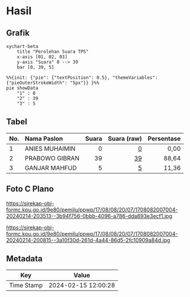 # Hasil

## Grafik

```mermaid
xychart-beta
    title "Perolehan Suara TPS"
    x-axis [01, 02, 03]
    y-axis "Suara" 0 --> 39
    bar [0, 39, 5]
```

```mermaid
%%{init: {"pie": {"textPosition": 0.5}, "themeVariables": {"pieOuterStrokeWidth": "5px"}} }%%
pie showData
    "1" : 0
    "2" : 39
    "3" : 5
```

## Tabel

| No. | Nama Paslon    | Suara | Suara (raw) | Persentase |
|:--- |:-------------- | -----:| -----------:| ----------:|
| 1   | ANIES MUHAIMIN | 0     | [0][p-1]    | 0,00       |
| 2   | PRABOWO GIBRAN | 39    | [39][p-2]   | 88,64      |
| 3   | GANJAR MAHFUD  | 5     | [5][p-3]    | 11,36      |


[p-1]: https://github.com/gigit-pemilu/pemilu-2024-17-bengkulu/blob/main/pilpres/hitung-suara/sub/17-bengkulu/sub/08-kepahiang/sub/08-muara-kemumu/sub/2007-renah-kurung/sub/004-tps/sub/paslon-1.txt
[p-2]: https://github.com/gigit-pemilu/pemilu-2024-17-bengkulu/blob/main/pilpres/hitung-suara/sub/17-bengkulu/sub/08-kepahiang/sub/08-muara-kemumu/sub/2007-renah-kurung/sub/004-tps/sub/paslon-2.txt
[p-3]: https://github.com/gigit-pemilu/pemilu-2024-17-bengkulu/blob/main/pilpres/hitung-suara/sub/17-bengkulu/sub/08-kepahiang/sub/08-muara-kemumu/sub/2007-renah-kurung/sub/004-tps/sub/paslon-3.txt

## Foto C Plano

https://sirekap-obj-formc.kpu.go.id/9e80/pemilu/ppwp/17/08/08/20/07/1708082007004-20240214-203513--3b94f756-0bbb-4096-a786-dda893e3ecf1.jpg

https://sirekap-obj-formc.kpu.go.id/9e80/pemilu/ppwp/17/08/08/20/07/1708082007004-20240214-200815--3a10f30d-261d-4a44-86d5-2fc10909a84d.jpg


## Metadata

| Key        | Value               |
| ---------- | ------------------- |
| Time Stamp | 2024-02-15 12:00:28 |



